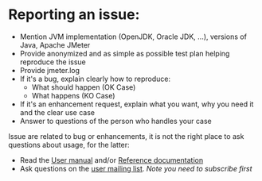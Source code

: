 # Reporting an issue:

- Mention JVM implementation (OpenJDK, Oracle JDK, ...), versions of Java, Apache JMeter
- Provide anonymized and as simple as possible test plan helping reproduce the issue
- Provide jmeter.log
- If it's a bug, explain clearly how to reproduce:
    - What should happen (OK Case)
    - What happens (KO Case)
- If it's an enhancement request, explain what you want, why you need it and the clear use case
- Answer to questions of the person who handles your case

Issue are related to bug or enhancements, it is not the right place to ask questions about usage, for the latter:

- Read the [User manual](https://jmeter.apache.org/usermanual/index.html) and/or [Reference documentation](https://jmeter.apache.org/usermanual/component_reference.html)
- Ask questions on the [user mailing list](https://jmeter.apache.org/mail2.html). *Note you need to subscribe first*
